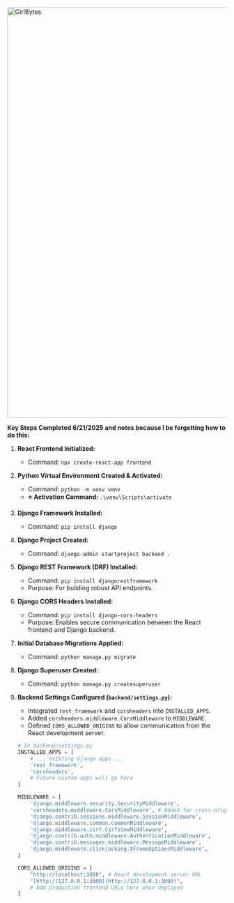 <img width="943" alt="GirlBytes" src="https://github.com/user-attachments/assets/c8c33b2e-ec59-4845-9462-b8d3d286b942" />

**Key Steps Completed 6/21/2025 and notes because I be forgetting how to do this:**

1.  **React Frontend Initialized:**
    * Command: `npx create-react-app frontend`

2.  **Python Virtual Environment Created & Activated:**
    * Command: `python -m venv venv`
    * **⭐ Activation Command:** `.\venv\Scripts\activate`

3.  **Django Framework Installed:**
    * Command: `pip install django`

4.  **Django Project Created:**
    * Command: `django-admin startproject backend .`

5.  **Django REST Framework (DRF) Installed:**
    * Command: `pip install djangorestframework`
    * Purpose: For building robust API endpoints.

6.  **Django CORS Headers Installed:**
    * Command: `pip install django-cors-headers`
    * Purpose: Enables secure communication between the React frontend and Django backend.

7.  **Initial Database Migrations Applied:**
    * Command: `python manage.py migrate`

8.  **Django Superuser Created:**
    * Command: `python manage.py createsuperuser`

9.  **Backend Settings Configured (`backend/settings.py`):**
    * Integrated `rest_framework` and `corsheaders` into `INSTALLED_APPS`.
    * Added `corsheaders.middleware.CorsMiddleware` to `MIDDLEWARE`.
    * Defined `CORS_ALLOWED_ORIGINS` to allow communication from the React development server.

    ```python
    # In backend/settings.py
    INSTALLED_APPS = [
        # ... existing Django apps ...
        'rest_framework',
        'corsheaders',
        # Future custom apps will go here
    ]

    MIDDLEWARE = [
        'django.middleware.security.SecurityMiddleware',
        'corsheaders.middleware.CorsMiddleware', # Added for cross-origin requests
        'django.contrib.sessions.middleware.SessionMiddleware',
        'django.middleware.common.CommonMiddleware',
        'django.middleware.csrf.CsrfViewMiddleware',
        'django.contrib.auth.middleware.AuthenticationMiddleware',
        'django.contrib.messages.middleware.MessageMiddleware',
        'django.middleware.clickjacking.XFrameOptionsMiddleware',
    ]

    CORS_ALLOWED_ORIGINS = [
        "http://localhost:3000", # React development server URL
        "[http://127.0.0.1:3000](http://127.0.0.1:3000)",
        # Add production frontend URLs here when deployed
    ]
    ```
